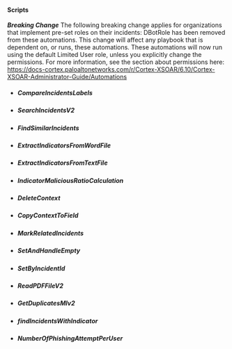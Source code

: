 
#### Scripts

***Breaking Change*** The following breaking change applies for organizations that implement pre-set roles on their incidents:
DBotRole has been removed from these automations. This change will affect any playbook that is dependent on, or runs, these automations.
These automations will now run using the default Limited User role, unless you explicitly change the permissions.
For more information, see the section about permissions here:
[https://docs-cortex.paloaltonetworks.com/r/Cortex-XSOAR/6.10/Cortex-XSOAR-Administrator-Guide/Automations
](https://docs-cortex.paloaltonetworks.com/r/Cortex-XSOAR/6.10/Cortex-XSOAR-Administrator-Guide/Automations)
- ##### CompareIncidentsLabels
- ##### SearchIncidentsV2
- ##### FindSimilarIncidents
- ##### ExtractIndicatorsFromWordFile
- ##### ExtractIndicatorsFromTextFile
- ##### IndicatorMaliciousRatioCalculation
- ##### DeleteContext
- ##### CopyContextToField
- ##### MarkRelatedIncidents
- ##### SetAndHandleEmpty
- ##### SetByIncidentId
- ##### ReadPDFFileV2
- ##### GetDuplicatesMlv2
- ##### findIncidentsWithIndicator
- ##### NumberOfPhishingAttemptPerUser
